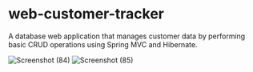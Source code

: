 # web-customer-tracker

A database web application that manages customer data by performing basic CRUD operations using Spring MVC and Hibernate.

![Screenshot (84)](https://user-images.githubusercontent.com/57562968/127739709-97f59f17-ba30-4eac-96b8-5d67a8165351.png)
![Screenshot (85)](https://user-images.githubusercontent.com/57562968/127739711-fe6efc66-4be3-4ed4-806a-d3d077c6c8c9.png)
